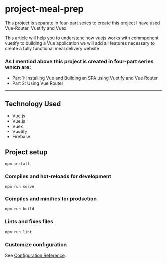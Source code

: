 # project-meal-prep
<p>This project is separate in four-part series  to create this project I have used Vue-Router, Vuetify and Vuex.</p>
<p>This article will help you to understend how vuejs works with commponent  vuetify  to building a Vue application we will add all features necessary to create a fully functional meal delivery website </p>

<h3>As I mentiod above  this project is  created in four-part series  which are:</h3>
<ul>
   <li>Part 1: Installing Vue and Building an SPA using Vuetify and Vue Router</li>
    <li>Part 2: Using Vue Router</li>
</ul>

<hr>
<h2>Technology Used</h2>
<ul>
        <li>Vue.js</li>
        <li>Vue.js</li>
        <li>Vuex</li>
        <li>Vuetify</li>
        <li>Firebase</li>
</ul>

## Project setup
```
npm install
```

### Compiles and hot-reloads for development
```
npm run serve
```

### Compiles and minifies for production
```
npm run build
```

### Lints and fixes files
```
npm run lint
```

### Customize configuration
See [Configuration Reference](https://cli.vuejs.org/config/).
